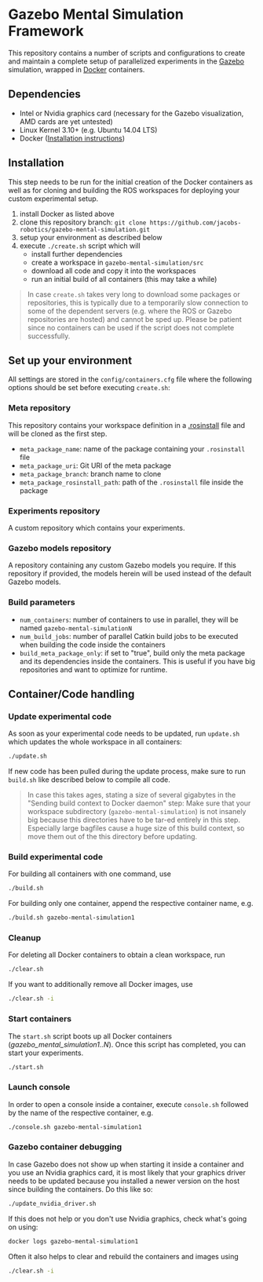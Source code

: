 # Gazebo Mental Simulation Framework
This repository contains a number of scripts and configurations to create and maintain a complete setup of parallelized experiments in the [Gazebo](http://gazebosim.org/) simulation, wrapped in [Docker](https://www.docker.com/) containers.

## Dependencies
* Intel or Nvidia graphics card (necessary for the Gazebo visualization, AMD cards are yet untested)
* Linux Kernel 3.10+ (e.g. Ubuntu 14.04 LTS)
* Docker ([Installation instructions](https://docs.docker.com/engine/installation/linux/docker-ce/ubuntu/))

## Installation
This step needs to be run for the initial creation of the Docker containers as well as for cloning and building the ROS workspaces for deploying your custom experimental setup.
1. install Docker as listed above
2. clone this repository branch: `git clone https://github.com/jacobs-robotics/gazebo-mental-simulation.git`
3. setup your environment as described below
4. execute `./create.sh` script which will 
   - install further dependencies
   - create a workspace in `gazebo-mental-simulation/src`
   - download all code and copy it into the workspaces
   - run an initial build of all containers (this may take a while)
   
> In case `create.sh` takes very long to download some packages or repositories, this is typically due to a temporarily slow connection to some of the dependent servers (e.g. where the ROS or Gazebo repositories are hosted) and cannot be sped up. Please be patient since no containers can be used if the script does not complete successfully.
  
## Set up your environment
All settings are stored in the `config/containers.cfg` file where the following options should be set before executing `create.sh`:

### Meta repository
This repository contains your workspace definition in a [.rosinstall](http://docs.ros.org/independent/api/rosinstall/html/rosinstall_file_format.html) file and will be cloned as the first step.
* `meta_package_name`: name of the package containing your `.rosinstall` file
* `meta_package_uri`: Git URI of the meta package
* `meta_package_branch`: branch name to clone
* `meta_package_rosinstall_path`: path of the `.rosinstall` file inside the package

### Experiments repository
A custom repository which contains your experiments.

### Gazebo models repository
A repository containing any custom Gazebo models you require. If this repository if provided, the models herein will be used instead of the default Gazebo models.

### Build parameters
* `num_containers`: number of containers to use in parallel, they will be named `gazebo-mental-simulationN`
* `num_build_jobs`: number of parallel Catkin build jobs to be executed when building the code inside the containers
* `build_meta_package_only`: if set to "true", build only the meta package and its dependencies inside the containers. This is useful if you have big repositories and want to optimize for runtime.

## Container/Code handling  

### Update experimental code
As soon as your experimental code needs to be updated, run `update.sh` which updates the whole workspace in all containers:
```bash
./update.sh
```
If new code has been pulled during the update process, make sure to run `build.sh` like described below to compile all code.

> In case this takes ages, stating a size of several gigabytes in the "Sending build context to Docker daemon" step: Make sure that your workspace subdirectory (`gazebo-mental-simulation`) is not insanely big because this directories have to be tar-ed entirely in this step.
> Especially large bagfiles cause a huge size of this build context, so move them out of the this directory before updating.

### Build experimental code
For building all containers with one command, use
```bash
./build.sh
```
For building only one container, append the respective container name, e.g.
```bash
./build.sh gazebo-mental-simulation1
```

### Cleanup
For deleting all Docker containers to obtain a clean workspace, run
```bash
./clear.sh
```
If you want to additionally remove all Docker images, use
```bash
./clear.sh -i
```

### Start containers
The `start.sh` script boots up all Docker containers (*gazebo_mental_simulation1..N*). Once this script has completed, you can start your experiments.
```bash
./start.sh
```

### Launch console
In order to open a console inside a container, execute `console.sh` followed by the name of the respective container, e.g.
```bash
./console.sh gazebo-mental-simulation1
```

### Gazebo container debugging
In case Gazebo does not show up when starting it inside a container and you use an Nvidia graphics card, it is most likely that your graphics driver needs to be updated because you installed a newer version on the host since building the containers. Do this like so:
```bash
./update_nvidia_driver.sh
```
If this does not help or you don't use Nvidia graphics, check what's going on using:
```bash
docker logs gazebo-mental-simulation1
```
Often it also helps to clear and rebuild the containers and images using
```bash
./clear.sh -i
```
